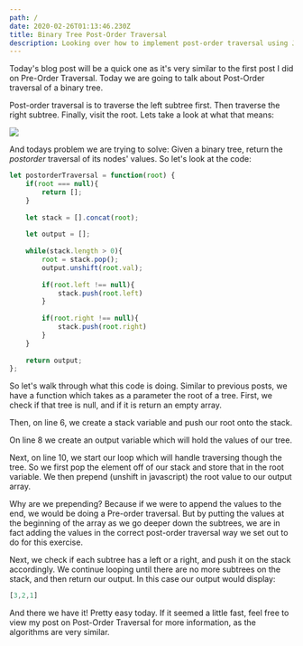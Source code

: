```yaml
---
path: /
date: 2020-02-26T01:13:46.230Z
title: Binary Tree Post-Order Traversal
description: Looking over how to implement post-order traversal using JavaScript
---
```

Today's blog post will be a quick one as it's very similar to the first post I did on Pre-Order Traversal.  Today we are going to talk about Post-Order traversal of a binary tree.

Post-order traversal is to traverse the left subtree first. Then traverse the right subtree. Finally, visit the root.  Lets take a look at what that means:

![](assets/Tree-Traversals-Postorder.png)

And todays problem we are trying to solve: Given a binary tree, return the *postorder* traversal of its nodes' values.  So let's look at the code:

```javascript
let postorderTraversal = function(root) {
    if(root === null){
        return [];
    }
    
    let stack = [].concat(root);
    
    let output = [];
    
    while(stack.length > 0){
        root = stack.pop();
        output.unshift(root.val);
        
        if(root.left !== null){
            stack.push(root.left)
        }
        
        if(root.right !== null){
            stack.push(root.right)
        }
    }
    
    return output;
};
```

So let's walk through what this code is doing.   Similar to previous posts, we have a function which takes as a parameter the root of a tree.  First, we check if that tree is null, and if it is return an empty array.

Then, on line 6, we create a stack variable and push our root onto the stack.

On line 8 we create an output variable which will hold the values of our tree.

Next, on line 10, we start our loop which will handle traversing though the tree.  So we first pop the element off of our stack and store that in the root variable.  We then prepend (unshift in javascript) the root value to our output array.

Why are we prepending?  Because if we were to append the values to the end, we would be doing a Pre-order traversal.  But by putting the values at the beginning of the array as we go deeper down the subtrees, we are in fact adding the values in the correct post-order traversal way we set out to do for this exercise.

Next, we check if each subtree has a left or a right, and push it on the stack accordingly.  We continue looping until there are no more subtrees on the stack, and then return our output.  In this case our output would display:

```javascript
[3,2,1]
```

And there we have it!  Pretty easy today.  If it seemed a little fast, feel free to view my post on Post-Order Traversal for more information, as the algorithms are very similar.
